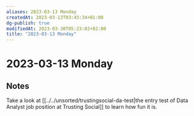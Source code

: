 ```yaml
---
aliases: 2023-03-13 Monday
createdAt: 2023-03-13T03:45:34+01:00
dg-publish: true
modifiedAt: 2023-03-30T05:23:02+02:00
title: "2023-03-13 Monday"
---
```

# 2023-03-13 Monday

## Notes

Take a look at  [[../../unsorted/trustingsocial-da-test|the entry test of Data Analyst job position at Trusting Social]] to learn how fun it is.